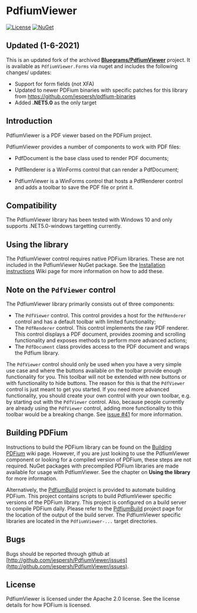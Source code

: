 # PdfiumViewer

[![License](https://img.shields.io/github/license/jespersh/PdfiumViewer.svg)](https://github.com/jespersh/PdfiumViewer/blob/master/LICENSE)
[![NuGet](https://img.shields.io/nuget/v/PdfiumViewer.Forms.svg)](http://nuget.org/packages/PdfiumViewer.Forms)

## Updated (1-6-2021)

This is an updated fork of the archived **[Bluegrams/PdfiumViewer](https://github.com/Bluegrams/PdfiumViewer)** project. It is available as `PdfiumViewer.Forms` via nuget and includes the following changes/ updates:

- Support for form fields (not XFA)
- Updated to newer PDFium binaries with specific patches for this library from https://github.com/jespersh/pdfium-binaries
- Added **.NET5.0** as the only target

## Introduction

PdfiumViewer is a PDF viewer based on the PDFium project.

PdfiumViewer provides a number of components to work with PDF files:

* PdfDocument is the base class used to render PDF documents;

* PdfRenderer is a WinForms control that can render a PdfDocument;

* PdfiumViewer is a WinForms control that hosts a PdfRenderer control and
  adds a toolbar to save the PDF file or print it.

## Compatibility

The PdfiumViewer library has been tested with Windows 10 and only supports .NET5.0-windows targetting currently.

## Using the library

The PdfiumViewer control requires native PDFium libraries. These are not included
in the PdfiumViewer NuGet package. See the [Installation instructions](https://github.com/pvginkel/PdfiumViewer/wiki/Installation-instructions)
Wiki page for more information on how to add these.

## Note on the `PdfViewer` control

The PdfiumViewer library primarily consists out of three components:

* The `PdfViewer` control. This control provides a host for the `PdfRenderer`
  control and has a default toolbar with limited functionality;
* The `PdfRenderer` control. This control implements the raw PDF renderer.
  This control displays a PDF document, provides zooming and scrolling
  functionality and exposes methods to perform more advanced actions;
* The `PdfDocument` class provides access to the PDF document and wraps
  the Pdfium library.

The `PdfViewer` control should only be used when you have a very simple use
case and where the buttons available on the toolbar provide enough functionality
for you. This toolbar will not be extended with new buttons or with functionality
to hide buttons. The reason for this is that the `PdfViewer` control is just
meant to get you started. If you need more advanced functionality, you should
create your own control with your own toolbar, e.g. by starting out with
the `PdfViewer` control. Also, because people currently are already using the
`PdfViewer` control, adding more functionality to this toolbar would be
a breaking change. See [issue #41](https://github.com/pvginkel/PdfiumViewer/issues/41)
for more information.

## Building PDFium

Instructions to build the PDFium library can be found on the [Building PDFium](https://github.com/pvginkel/PdfiumViewer/wiki/Building-PDFium)
wiki page. However, if you are just looking to use the PdfiumViewer component
or looking for a compiled version of PDFium, these steps are not required.
NuGet packages with precompiled PDFium libraries are made available for
usage with PdfiumViewer. See the chapter on **Using the library** for more
information.

Alternatively, the [PdfiumBuild](https://github.com/pvginkel/PdfiumBuild) project
is provided to automate building PDFium. This project contains scripts to
build PdfiumViewer specific versions of the PDFium library. This project
is configured on a build server to compile PDFium daily. Please refer to
the [PdfiumBuild](https://github.com/pvginkel/PdfiumBuild) project page
for the location of the output of the build server. The PdfiumViewer specific
libraries are located in the `PdfiumViewer-...` target directories.

## Bugs

Bugs should be reported through github at
[http://github.com/jespersh/PdfiumViewer/issues](http://github.com/jespersh/PdfiumViewer/issues).

## License

PdfiumViewer is licensed under the Apache 2.0 license. See the license details for how PDFium is licensed.
